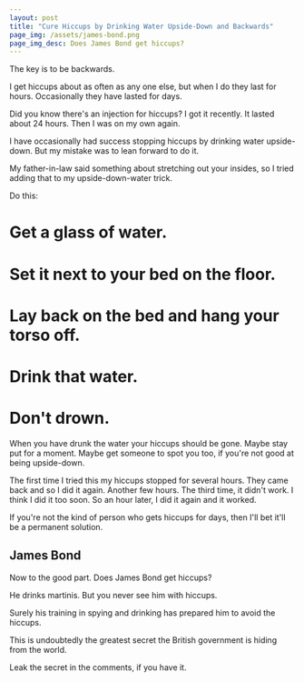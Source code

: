 ```yaml
---
layout: post
title: "Cure Hiccups by Drinking Water Upside-Down and Backwards"
page_img: /assets/james-bond.png
page_img_desc: Does James Bond get hiccups?
---
```


The key is to be backwards.

I get hiccups about as often as any one else, but when I do they last for hours. Occasionally they have lasted for days.

Did you know there's an injection for hiccups? I got it recently. It lasted about 24 hours. Then I was on my own again.

I have occasionally had success stopping hiccups by drinking water upside-down. But my mistake was to lean forward to do it.

My father-in-law said something about stretching out your insides, so I tried adding that to my upside-down-water trick.

Do this:

# Get a glass of water. 
# Set it next to your bed on the floor. 
# Lay back on the bed and hang your torso off. 
# Drink that water. 
# Don't drown.

When you have drunk the water your hiccups should be gone. Maybe stay put for a moment. Maybe get someone to spot you too, if you're not good at being upside-down.

The first time I tried this my hiccups stopped for several hours. They came back and so I did it again. Another few hours. The third time, it didn't work. I think I did it too soon. So an hour later, I did it again and it worked.

If you're not the kind of person who gets hiccups for days, then I'll bet it'll be a permanent solution.

## James Bond

Now to the good part. Does James Bond get hiccups?

He drinks martinis. But you never see him with hiccups.

Surely his training in spying and drinking has prepared him to avoid the hiccups.

This is undoubtedly the greatest secret the British government is hiding from the world.

Leak the secret in the comments, if you have it.